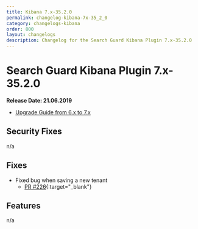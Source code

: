 ```yaml
---
title: Kibana 7.x-35.2.0
permalink: changelog-kibana-7x-35_2_0
category: changelogs-kibana
order: 800
layout: changelogs
description: Changelog for the Search Guard Kibana Plugin 7.x-35.2.0
---
```


<!---
Copyright 2020 floragunn GmbH
-->

# Search Guard Kibana Plugin 7.x-35.2.0

**Release Date: 21.06.2019**

* [Upgrade Guide from 6.x to 7.x](../_docs_installation/installation_upgrading_6_7.md)

## Security Fixes

n/a

## Fixes

* Fixed bug when saving a new tenant
  * [PR #226](https://github.com/floragunncom/search-guard-kibana-plugin/pull/226){:target="_blank"}

## Features

n/a